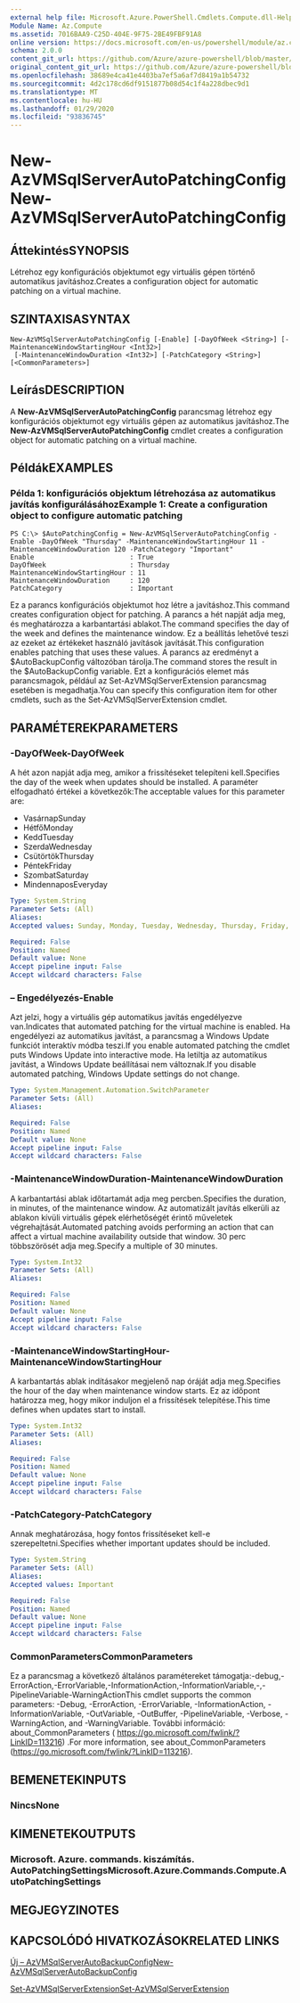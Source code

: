 ```yaml
---
external help file: Microsoft.Azure.PowerShell.Cmdlets.Compute.dll-Help.xml
Module Name: Az.Compute
ms.assetid: 7016BAA9-C25D-404E-9F75-2BE49FBF91A8
online version: https://docs.microsoft.com/en-us/powershell/module/az.compute/new-azvmsqlserverautopatchingconfig
schema: 2.0.0
content_git_url: https://github.com/Azure/azure-powershell/blob/master/src/Compute/Compute/help/New-AzVMSqlServerAutoPatchingConfig.md
original_content_git_url: https://github.com/Azure/azure-powershell/blob/master/src/Compute/Compute/help/New-AzVMSqlServerAutoPatchingConfig.md
ms.openlocfilehash: 38689e4ca41e4403ba7ef5a6af7d8419a1b54732
ms.sourcegitcommit: 4d2c178cd6df9151877b08d54c1f4a228dbec9d1
ms.translationtype: MT
ms.contentlocale: hu-HU
ms.lasthandoff: 01/29/2020
ms.locfileid: "93836745"
---
```

# <span data-ttu-id="f0980-101">New-AzVMSqlServerAutoPatchingConfig</span><span class="sxs-lookup"><span data-stu-id="f0980-101">New-AzVMSqlServerAutoPatchingConfig</span></span>

## <span data-ttu-id="f0980-102">Áttekintés</span><span class="sxs-lookup"><span data-stu-id="f0980-102">SYNOPSIS</span></span>
<span data-ttu-id="f0980-103">Létrehoz egy konfigurációs objektumot egy virtuális gépen történő automatikus javításhoz.</span><span class="sxs-lookup"><span data-stu-id="f0980-103">Creates a configuration object for automatic patching on a virtual machine.</span></span>

## <span data-ttu-id="f0980-104">SZINTAXISA</span><span class="sxs-lookup"><span data-stu-id="f0980-104">SYNTAX</span></span>

```
New-AzVMSqlServerAutoPatchingConfig [-Enable] [-DayOfWeek <String>] [-MaintenanceWindowStartingHour <Int32>]
 [-MaintenanceWindowDuration <Int32>] [-PatchCategory <String>] [<CommonParameters>]
```

## <span data-ttu-id="f0980-105">Leírás</span><span class="sxs-lookup"><span data-stu-id="f0980-105">DESCRIPTION</span></span>
<span data-ttu-id="f0980-106">A **New-AzVMSqlServerAutoPatchingConfig** parancsmag létrehoz egy konfigurációs objektumot egy virtuális gépen az automatikus javításhoz.</span><span class="sxs-lookup"><span data-stu-id="f0980-106">The **New-AzVMSqlServerAutoPatchingConfig** cmdlet creates a configuration object for automatic patching on a virtual machine.</span></span>

## <span data-ttu-id="f0980-107">Példák</span><span class="sxs-lookup"><span data-stu-id="f0980-107">EXAMPLES</span></span>

### <span data-ttu-id="f0980-108">Példa 1: konfigurációs objektum létrehozása az automatikus javítás konfigurálásához</span><span class="sxs-lookup"><span data-stu-id="f0980-108">Example 1: Create a configuration object to configure automatic patching</span></span>
```
PS C:\> $AutoPatchingConfig = New-AzVMSqlServerAutoPatchingConfig -Enable -DayOfWeek "Thursday" -MaintenanceWindowStartingHour 11 -MaintenanceWindowDuration 120 -PatchCategory "Important"
Enable                        : True
DayOfWeek                     : Thursday
MaintenanceWindowStartingHour : 11
MaintenanceWindowDuration     : 120
PatchCategory                 : Important
```

<span data-ttu-id="f0980-109">Ez a parancs konfigurációs objektumot hoz létre a javításhoz.</span><span class="sxs-lookup"><span data-stu-id="f0980-109">This command creates configuration object for patching.</span></span>
<span data-ttu-id="f0980-110">A parancs a hét napját adja meg, és meghatározza a karbantartási ablakot.</span><span class="sxs-lookup"><span data-stu-id="f0980-110">The command specifies the day of the week and defines the maintenance window.</span></span>
<span data-ttu-id="f0980-111">Ez a beállítás lehetővé teszi az ezeket az értékeket használó javítások javítását.</span><span class="sxs-lookup"><span data-stu-id="f0980-111">This configuration enables patching that uses these values.</span></span>
<span data-ttu-id="f0980-112">A parancs az eredményt a $AutoBackupConfig változóban tárolja.</span><span class="sxs-lookup"><span data-stu-id="f0980-112">The command stores the result in the $AutoBackupConfig variable.</span></span>
<span data-ttu-id="f0980-113">Ezt a konfigurációs elemet más parancsmagok, például az Set-AzVMSqlServerExtension parancsmag esetében is megadhatja.</span><span class="sxs-lookup"><span data-stu-id="f0980-113">You can specify this configuration item for other cmdlets, such as the Set-AzVMSqlServerExtension cmdlet.</span></span>

## <span data-ttu-id="f0980-114">PARAMÉTEREK</span><span class="sxs-lookup"><span data-stu-id="f0980-114">PARAMETERS</span></span>

### <span data-ttu-id="f0980-115">-DayOfWeek</span><span class="sxs-lookup"><span data-stu-id="f0980-115">-DayOfWeek</span></span>
<span data-ttu-id="f0980-116">A hét azon napját adja meg, amikor a frissítéseket telepíteni kell.</span><span class="sxs-lookup"><span data-stu-id="f0980-116">Specifies the day of the week when updates should be installed.</span></span>
<span data-ttu-id="f0980-117">A paraméter elfogadható értékei a következők:</span><span class="sxs-lookup"><span data-stu-id="f0980-117">The acceptable values for this parameter are:</span></span>
- <span data-ttu-id="f0980-118">Vasárnap</span><span class="sxs-lookup"><span data-stu-id="f0980-118">Sunday</span></span>
- <span data-ttu-id="f0980-119">Hétfő</span><span class="sxs-lookup"><span data-stu-id="f0980-119">Monday</span></span>
- <span data-ttu-id="f0980-120">Kedd</span><span class="sxs-lookup"><span data-stu-id="f0980-120">Tuesday</span></span>
- <span data-ttu-id="f0980-121">Szerda</span><span class="sxs-lookup"><span data-stu-id="f0980-121">Wednesday</span></span>
- <span data-ttu-id="f0980-122">Csütörtök</span><span class="sxs-lookup"><span data-stu-id="f0980-122">Thursday</span></span>
- <span data-ttu-id="f0980-123">Péntek</span><span class="sxs-lookup"><span data-stu-id="f0980-123">Friday</span></span>
- <span data-ttu-id="f0980-124">Szombat</span><span class="sxs-lookup"><span data-stu-id="f0980-124">Saturday</span></span>
- <span data-ttu-id="f0980-125">Mindennapos</span><span class="sxs-lookup"><span data-stu-id="f0980-125">Everyday</span></span>

```yaml
Type: System.String
Parameter Sets: (All)
Aliases:
Accepted values: Sunday, Monday, Tuesday, Wednesday, Thursday, Friday, Saturday, Everyday

Required: False
Position: Named
Default value: None
Accept pipeline input: False
Accept wildcard characters: False
```

### <span data-ttu-id="f0980-126">– Engedélyezés</span><span class="sxs-lookup"><span data-stu-id="f0980-126">-Enable</span></span>
<span data-ttu-id="f0980-127">Azt jelzi, hogy a virtuális gép automatikus javítás engedélyezve van.</span><span class="sxs-lookup"><span data-stu-id="f0980-127">Indicates that automated patching for the virtual machine is enabled.</span></span>
<span data-ttu-id="f0980-128">Ha engedélyezi az automatikus javítást, a parancsmag a Windows Update funkciót interaktív módba teszi.</span><span class="sxs-lookup"><span data-stu-id="f0980-128">If you enable automated patching the cmdlet puts Windows Update into interactive mode.</span></span>
<span data-ttu-id="f0980-129">Ha letiltja az automatikus javítást, a Windows Update beállításai nem változnak.</span><span class="sxs-lookup"><span data-stu-id="f0980-129">If you disable automated patching, Windows Update settings do not change.</span></span>

```yaml
Type: System.Management.Automation.SwitchParameter
Parameter Sets: (All)
Aliases:

Required: False
Position: Named
Default value: None
Accept pipeline input: False
Accept wildcard characters: False
```

### <span data-ttu-id="f0980-130">-MaintenanceWindowDuration</span><span class="sxs-lookup"><span data-stu-id="f0980-130">-MaintenanceWindowDuration</span></span>
<span data-ttu-id="f0980-131">A karbantartási ablak időtartamát adja meg percben.</span><span class="sxs-lookup"><span data-stu-id="f0980-131">Specifies the duration, in minutes, of the maintenance window.</span></span>
<span data-ttu-id="f0980-132">Az automatizált javítás elkerüli az ablakon kívüli virtuális gépek elérhetőségét érintő műveletek végrehajtását.</span><span class="sxs-lookup"><span data-stu-id="f0980-132">Automated patching avoids performing an action that can affect a virtual machine availability outside that window.</span></span>
<span data-ttu-id="f0980-133">30 perc többszörösét adja meg.</span><span class="sxs-lookup"><span data-stu-id="f0980-133">Specify a multiple of 30 minutes.</span></span>

```yaml
Type: System.Int32
Parameter Sets: (All)
Aliases:

Required: False
Position: Named
Default value: None
Accept pipeline input: False
Accept wildcard characters: False
```

### <span data-ttu-id="f0980-134">-MaintenanceWindowStartingHour</span><span class="sxs-lookup"><span data-stu-id="f0980-134">-MaintenanceWindowStartingHour</span></span>
<span data-ttu-id="f0980-135">A karbantartás ablak indításakor megjelenő nap óráját adja meg.</span><span class="sxs-lookup"><span data-stu-id="f0980-135">Specifies the hour of the day when maintenance window starts.</span></span>
<span data-ttu-id="f0980-136">Ez az időpont határozza meg, hogy mikor induljon el a frissítések telepítése.</span><span class="sxs-lookup"><span data-stu-id="f0980-136">This time defines when updates start to install.</span></span>

```yaml
Type: System.Int32
Parameter Sets: (All)
Aliases:

Required: False
Position: Named
Default value: None
Accept pipeline input: False
Accept wildcard characters: False
```

### <span data-ttu-id="f0980-137">-PatchCategory</span><span class="sxs-lookup"><span data-stu-id="f0980-137">-PatchCategory</span></span>
<span data-ttu-id="f0980-138">Annak meghatározása, hogy fontos frissítéseket kell-e szerepeltetni.</span><span class="sxs-lookup"><span data-stu-id="f0980-138">Specifies whether important updates should be included.</span></span>

```yaml
Type: System.String
Parameter Sets: (All)
Aliases:
Accepted values: Important

Required: False
Position: Named
Default value: None
Accept pipeline input: False
Accept wildcard characters: False
```

### <span data-ttu-id="f0980-139">CommonParameters</span><span class="sxs-lookup"><span data-stu-id="f0980-139">CommonParameters</span></span>
<span data-ttu-id="f0980-140">Ez a parancsmag a következő általános paramétereket támogatja:-debug,-ErrorAction,-ErrorVariable,-InformationAction,-InformationVariable,-,-PipelineVariable-WarningAction</span><span class="sxs-lookup"><span data-stu-id="f0980-140">This cmdlet supports the common parameters: -Debug, -ErrorAction, -ErrorVariable, -InformationAction, -InformationVariable, -OutVariable, -OutBuffer, -PipelineVariable, -Verbose, -WarningAction, and -WarningVariable.</span></span> <span data-ttu-id="f0980-141">További információ: about_CommonParameters ( https://go.microsoft.com/fwlink/?LinkID=113216) .</span><span class="sxs-lookup"><span data-stu-id="f0980-141">For more information, see about_CommonParameters (https://go.microsoft.com/fwlink/?LinkID=113216).</span></span>

## <span data-ttu-id="f0980-142">BEMENETEK</span><span class="sxs-lookup"><span data-stu-id="f0980-142">INPUTS</span></span>

### <span data-ttu-id="f0980-143">Nincs</span><span class="sxs-lookup"><span data-stu-id="f0980-143">None</span></span>

## <span data-ttu-id="f0980-144">KIMENETEK</span><span class="sxs-lookup"><span data-stu-id="f0980-144">OUTPUTS</span></span>

### <span data-ttu-id="f0980-145">Microsoft. Azure. commands. kiszámítás. AutoPatchingSettings</span><span class="sxs-lookup"><span data-stu-id="f0980-145">Microsoft.Azure.Commands.Compute.AutoPatchingSettings</span></span>

## <span data-ttu-id="f0980-146">MEGJEGYZI</span><span class="sxs-lookup"><span data-stu-id="f0980-146">NOTES</span></span>

## <span data-ttu-id="f0980-147">KAPCSOLÓDÓ HIVATKOZÁSOK</span><span class="sxs-lookup"><span data-stu-id="f0980-147">RELATED LINKS</span></span>

[<span data-ttu-id="f0980-148">Új – AzVMSqlServerAutoBackupConfig</span><span class="sxs-lookup"><span data-stu-id="f0980-148">New-AzVMSqlServerAutoBackupConfig</span></span>](./New-AzVMSqlServerAutoBackupConfig.md)

[<span data-ttu-id="f0980-149">Set-AzVMSqlServerExtension</span><span class="sxs-lookup"><span data-stu-id="f0980-149">Set-AzVMSqlServerExtension</span></span>](./Set-AzVMSqlServerExtension.md)


